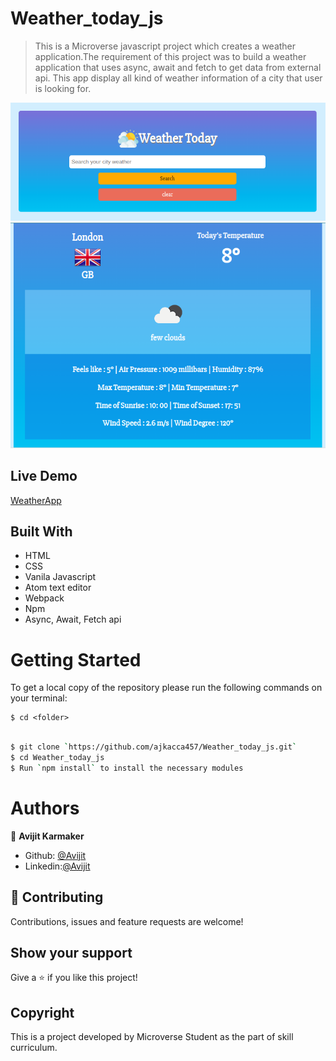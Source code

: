 # Weather_today_js

> This is a Microverse javascript project which creates a weather application.The requirement of this project was to build a weather application that uses async, await and fetch to get data from external api. This app display all kind of weather information of a city that user is looking for.


![screenshot](./src/images/interface1.png)
![screenshot](./src/images/interface2.png)


## Live Demo

[WeatherApp]()

## Built With

- HTML
- CSS
- Vanila Javascript
- Atom text editor
- Webpack
- Npm
- Async, Await, Fetch api

# Getting Started

To get a local copy of the repository please run the following commands on your terminal:

```
$ cd <folder>
```

```bash

$ git clone `https://github.com/ajkacca457/Weather_today_js.git`
$ cd Weather_today_js
$ Run `npm install` to install the necessary modules

```

# Authors

👤 **Avijit Karmaker**

- Github: [@Avijit](https://github.com/ajkacca457)
- Linkedin:[@Avijit](https://www.linkedin.com/in/avijit-karmaker-8738a54)

## 🤝 Contributing

Contributions, issues and feature requests are welcome!

## Show your support

Give a ⭐️ if you like this project!

## Copyright
This is a project developed by Microverse Student as the part of skill curriculum.
